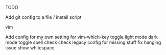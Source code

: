 TODO

Add git config to a file / install script





vim

Add config for my own setting for vim-which-key
toggle light mode dark mode
toggle spell check
check legacy config for missing stuff
fix hanging issue
show whitespace
